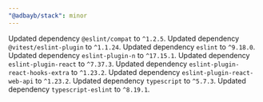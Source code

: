 ```yaml
---
"@adbayb/stack": minor
---
```


Updated dependency `@eslint/compat` to `^1.2.5`.
Updated dependency `@vitest/eslint-plugin` to `^1.1.24`.
Updated dependency `eslint` to `^9.18.0`.
Updated dependency `eslint-plugin-n` to `^17.15.1`.
Updated dependency `eslint-plugin-react` to `^7.37.3`.
Updated dependency `eslint-plugin-react-hooks-extra` to `^1.23.2`.
Updated dependency `eslint-plugin-react-web-api` to `^1.23.2`.
Updated dependency `typescript` to `^5.7.3`.
Updated dependency `typescript-eslint` to `^8.19.1`.
